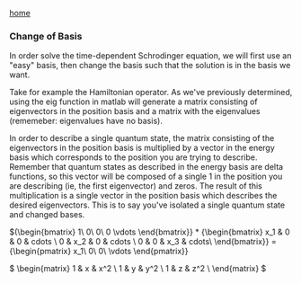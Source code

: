 [home](/README.md)

### Change of Basis

In order solve the time-dependent Schrodinger equation, we will first use an "easy" basis, then change the basis such that the 
solution is in the basis we want. 

Take for example the Hamiltonian operator. As we've previously determined, using the eig function in matlab will generate a matrix consisting of eigenvectors in the position basis and a matrix with the eigenvalues (rememeber: eigenvalues have no basis). 

In order to describe a single quantum state, the matrix consisting of the eigenvectors in the position basis is multiplied by a vector in the energy basis which corresponds to the position you are trying to describe. Remember that quantum states as described in the energy basis are delta functions, so this vector will be composed of a single 1 in the position you are describing (ie, the first eigenvector) and zeros. The result of this multiplication is a single vector in the position basis which describes the desired eigenvectors. This is to say you've isolated a single quantum state and changed bases. 

$(\begin{bmatrix} 1\\ 0\\ 0\\ 0 \vdots \end{bmatrix}} * {\begin{bmatrix} x_1 & 0 & 0 & cdots \\ 0 & x_2 & 0 & cdots \\ 0 & 0 & x_3 & cdots\\ \end{bmatrix}} = 
{\begin{pmatrix} x_1\\ 0\\ 0\\ \vdots \end{pmatrix}}

$
    \begin{matrix}
    1 & x & x^2 \\
    1 & y & y^2 \\
    1 & z & z^2 \\
    \end{matrix}
$
